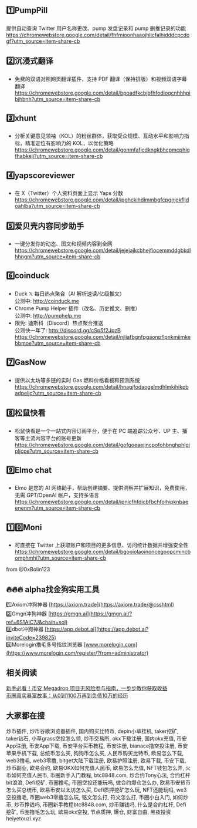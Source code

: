 ## 1️⃣PumpPill  
提供自动查询 Twitter 用户名称更改、pump 发盘记录和 pump 删推记录的功能  
https://chromewebstore.google.com/detail/fhfmioonhaaojhlicfalhidddcpcdogf?utm_source=item-share-cb  

## 2️⃣沉浸式翻译  
- 免费的双语对照网页翻译插件，支持 PDF 翻译（保持排版）和视频双语字幕翻译  
https://chromewebstore.google.com/detail/bpoadfkcbjbfhfodiogcnhhhpibjhbnh?utm_source=item-share-cb  

## 3️⃣xhunt  
- 分析关键意见领袖（KOL）的粉丝群体，获取受众规模、互动水平和影响力指标，精准定位有影响力的 KOL，以优化策略  
https://chromewebstore.google.com/detail/gonmfafjcdkngkbhcpmcphlgfhabkeji?utm_source=item-share-cb  

## 4️⃣yapscoreviewer  
- 在 X（Twitter）个人资料页面上显示 Yaps 分数  
https://chromewebstore.google.com/detail/ipghckihdimmbgfcpgnjekfljdoahlba?utm_source=item-share-cb  

## 5️⃣爱贝壳内容同步助手  
- 一键分发你的动态、图文和视频内容到全网  
https://chromewebstore.google.com/detail/jejejajkcbhejfiocemmddgbkdlhhngm?utm_source=item-share-cb  

## 6️⃣coinduck  
- Duck 𝕏 每日热点聚合（AI 解析速读/亿级推文）  
公测中: http://coinduck.me  
- Chrome Pump Helper 插件（改名、历史推文、删推）  
公测中: http://pumphelp.me  
- 限免: 迪斯科（Discord）热点聚合推送  
公测快一年了: http://discord.gg/cSp5f2JpzB  
https://chromewebstore.google.com/detail/njliafbgnfpgaonpflpnkmiimkebbmoe?utm_source=item-share-cb  

## 7️⃣GasNow  
- 提供以太坊等多链的实时 Gas 燃料价格看板和预测系统  
https://chromewebstore.google.com/detail/hnagjfodaogelmdhlmkihikpbadpeljc?utm_source=item-share-cb  

## 8️⃣松鼠快看  
- 松鼠快看是一个一站式内容订阅平台，便于在 PC 端追踪公众号、UP 主、播客等主流内容平台的账号更新  
https://chromewebstore.google.com/detail/gofgoeaejincpofohbnghphlpipljcpe?utm_source=item-share-cb  

## 9️⃣Elmo chat  
- Elmo 是您的 AI 网络助手，帮助创建摘要、提供洞察并扩展知识，免费使用，无需 GPT/OpenAI 帐户，支持多语言  
https://chromewebstore.google.com/detail/ipnlcfhfdicbfbchfoihipknbaeenenm?utm_source=item-share-cb  

## 1️⃣0️⃣Moni  
- 可直接在 Twitter 上获取账户和项目的更多信息、访问统计数据并增强安全性  
https://chromewebstore.google.com/detail/bgooiolaoinoncegoopcmincbomphmhi?utm_source=item-share-cb  

from @0xBolin123  

## 🔥🔥🔥 alpha找金狗实用工具  
1️⃣Axiom冲狗神器 [https://axiom.trade](https://axiom.trade/@csshtml)  
2️⃣Gmgn冲狗神器 [https://gmgn.ai](https://gmgn.ai/?ref=6S1AIC7J&chain=sol)  
3️⃣dbot冲狗神器 [https://app.debot.ai](https://app.debot.ai?inviteCode=239825)  
4️⃣Morelogin撸毛多号指纹浏览器 [www.morelogin.com](https://www.morelogin.com/register/?from=administrator)  

## 相关阅读  
[新手必看！币安 Megadrop 项目无风险参与指南，一步步教你获取收益](https://btc8848.com/bianace-megadrop/)  
[币圈真实暴富故事：从0到1100万再到负债10万的经历](https://heiyetouzi.xyz/biquanstory001/)  

## 大家都在搜  
炒币插件, 炒币谷歌浏览器插件, 国内购买比特币, depin小草挂机, taker挖矿, taker钻石, 小草grass空投怎么领, 炒币交易所, okx下载注册, 国内okx充值, 币安App注册, 币安App下载, 币安平台买币教程, 币安注册, bianace撸空投注册, 币安苹果手机下载, 总统币怎么买, 狗狗币怎么买, 人民币购买比特币, 欧易怎么下载, web3撸毛, web3零撸, bitget大陆下载注册, 欧易护照注册, 欧易下载, 币安下载, 炒币副业, 欧易合约, 欧易OKX如何充值人民币, 欧易怎么充值, NFT钱包怎么弄, 火币如何充值人民币, 币圈新手入门教程, btc8848.com, 炒合约Tony心法, 合约杠杆bit浪浪, Defi挖矿, 币圈撸毛, 币圈空投还能玩吗, 做合约爆仓怎么办, 欧易币安货币怎么买总统币, 欧易币安以太坊怎么买, Defi质押挖矿怎么玩, NFT还能玩吗, we3空投撸毛, 币圈web3零撸怎么玩, 铭文怎么打, 符文怎么打, 币圈小白入门, 如何炒币, 炒币挣钱吗, 币圈新手教程btc8848.com, 炒币赚钱吗, 什么是合约杠杆, Defi挖矿, 币圈撸毛怎么玩, 欧易okx空投, 节点质押, 爆仓, 财富自由, 黑夜投资heiyetouzi.xyz